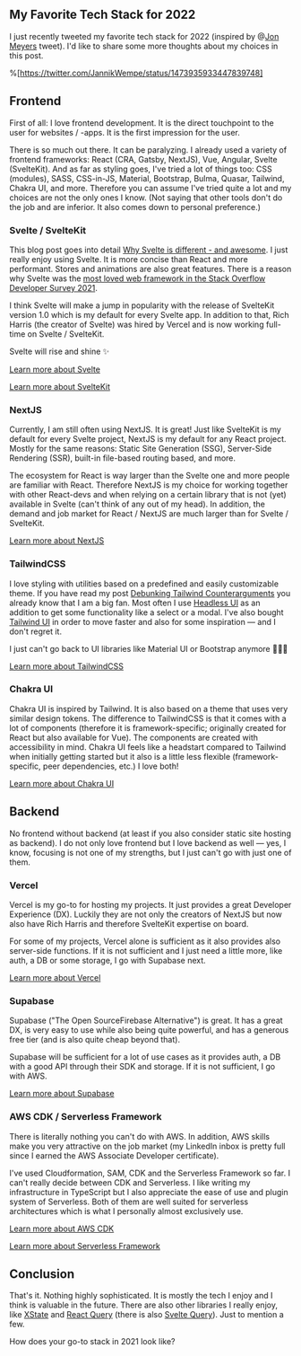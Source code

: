 ## My Favorite Tech Stack for 2022 

 I just recently tweeted my favorite tech stack for 2022 (inspired by @[Jon Meyers](@dijonmusters) tweet). I'd like to share some more thoughts about my choices in this post.

%[https://twitter.com/JannikWempe/status/1473935933447839748]

## Frontend

First of all: I love frontend development. It is the direct touchpoint to the user for websites / -apps. It is the first impression for the user.

There is so much out there. It can be paralyzing. I already used a variety of frontend frameworks: React (CRA, Gatsby, NextJS), Vue, Angular, Svelte (SvelteKit). And as far as styling goes, I've tried a lot of things too: CSS (modules), SASS, CSS-in-JS, Material, Bootstrap, Bulma, Quasar, Tailwind, Chakra UI, and more. Therefore you can assume I've tried quite a lot and my choices are not the only ones I know. (Not saying that other tools don't do the job and are inferior. It also comes down to personal preference.)

### Svelte / SvelteKit

This blog post goes into detail [Why Svelte is different - and awesome](https://blog.jannikwempe.com/why-svelte-is-different-and-awesome). I just really enjoy using Svelte. It is more concise than React and more performant. Stores and animations are also great features. There is a reason why Svelte was the [most loved web framework in the Stack Overflow Developer Survey 2021](https://insights.stackoverflow.com/survey/2021#section-most-loved-dreaded-and-wanted-web-frameworks).

I think Svelte will make a jump in popularity with the release of SvelteKit version 1.0 which is my default for every Svelte app. In addition to that, Rich Harris (the creator of Svelte) was hired by Vercel and is now working full-time on Svelte / SvelteKit. 

Svelte will rise and shine ✨

[Learn more about Svelte](https://svelte.dev/)

[Learn more about SvelteKit](https://kit.svelte.dev/)

### NextJS

Currently, I am still often using NextJS. It is great! Just like SvelteKit is my default for every Svelte project, NextJS is my default for any React project. Mostly for the same reasons: Static Site Generation (SSG), Server-Side Rendering (SSR), built-in file-based routing based, and more. 

The ecosystem for React is way larger than the Svelte one and more people are familiar with React. Therefore NextJS is my choice for working together with other React-devs and when relying on a certain library that is not (yet) available in Svelte (can't think of any out of my head). In addition, the demand and job market for React / NextJS are much larger than for Svelte / SvelteKit.

[Learn more about NextJS](https://nextjs.org/)

### TailwindCSS

I love styling with utilities based on a predefined and easily customizable theme. If you have read my post [Debunking Tailwind Counterarguments](https://blog.jannikwempe.com/debunking-tailwind-counterarguments) you already know that I am a big fan. Most often I use [Headless UI](https://headlessui.dev/) as an addition to get some functionality like a select or a modal. I've also bought [Tailwind UI](https://tailwindui.com/) in order to move faster and also for some inspiration — and I don't regret it.

I just can't go back to UI libraries like Material UI or Bootstrap anymore 🤷🏼‍♂️

[Learn more about TailwindCSS](https://tailwindcss.com/)

### Chakra UI

Chakra UI is inspired by Tailwind. It is also based on a theme that uses very similar design tokens. The difference to TailwindCSS is that it comes with a lot of components (therefore it is framework-specific; originally created for React but also available for Vue). The components are created with accessibility in mind. Chakra UI feels like a headstart compared to Tailwind when initially getting started but it also is a little less flexible (framework-specific, peer dependencies, etc.) I love both!

[Learn more about Chakra UI](https://chakra-ui.com/)

## Backend

No frontend without backend (at least if you also consider static site hosting as backend). I do not only love frontend but I love backend as well — yes, I know, focusing is not one of my strengths, but I just can't go with just one of them. 

### Vercel

Vercel is my go-to for hosting my projects. It just provides a great Developer Experience (DX). Luckily they are not only the creators of NextJS but now also have Rich Harris and therefore SvelteKit expertise on board.

For some of my projects, Vercel alone is sufficient as it also provides also server-side functions. If it is not sufficient and I just need a little more, like auth, a DB or some storage, I go with Supabase next.

[Learn more about Vercel](https://vercel.com)

### Supabase

Supabase ("The Open SourceFirebase Alternative") is great. It has a great DX, is very easy to use while also being quite powerful, and has a generous free tier (and is also quite cheap beyond that).

Supabase will be sufficient for a lot of use cases as it provides auth, a DB with a good API through their SDK and storage. If it is not sufficient, I go with AWS.

[Learn more about Supabase](https://supabase.com/)

### AWS CDK / Serverless Framework

There is literally nothing you can't do with AWS. In addition, AWS skills make you very attractive on the job market (my LinkedIn inbox is pretty full since I earned the AWS Associate Developer certificate).

I've used Cloudformation, SAM, CDK and the Serverless Framework so far. I can't really decide between CDK and Serverless. I like writing my infrastructure in TypeScript but I also appreciate the ease of use and plugin system of Serverless. Both of them are well suited for serverless architectures which is what I personally almost exclusively use.

[Learn more about AWS CDK](https://aws.amazon.com/cdk/)

[Learn more about Serverless Framework](https://www.serverless.com/)

## Conclusion

That's it. Nothing highly sophisticated. It is mostly the tech I enjoy and I think is valuable in the future. There are also other libraries I really enjoy, like [XState](https://xstate.js.org/) and [React Query](https://react-query.tanstack.com/) (there is also [Svelte Query](https://sveltequery.vercel.app/)). Just to mention a few.

How does your go-to stack in 2021 look like?